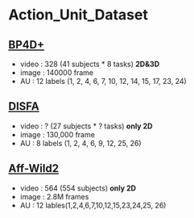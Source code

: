 # Action_Unit_Dataset

## [BP4D+](https://www.cs.binghamton.edu/~lijun/Research/3DFE/3DFE_Analysis.html)
- video : 328 (41 subjects * 8 tasks) **2D&3D**
- image : 140000 frame
- AU : 12 labels (1, 2, 4, 6, 7, 10, 12, 14, 15, 17, 23, 24)

## [DISFA](http://mohammadmahoor.com/disfa/)
- video : ? (27 subjects * ? tasks) **only 2D**
- image : 130,000 frame
- AU : 8 labels (1, 2, 4, 6, 9, 12, 25, 26)

## [Aff-Wild2](https://ibug.doc.ic.ac.uk/resources/aff-wild2/)
- video : 564 (554 subjects) **only 2D**
- image : 2.8M frames
- AU : 12 lables(1,2,4,6,7,10,12,15,23,24,25, 26)

## 


